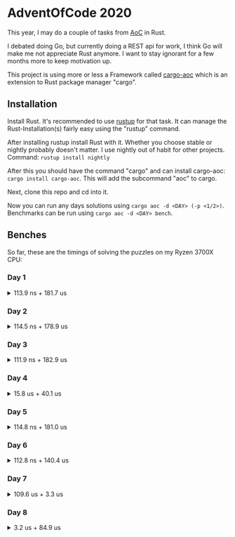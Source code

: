 # AdventOfCode 2020

This year, I may do a couple of tasks from [AoC](https://adventofcode.com/2020/) in Rust.

I debated doing Go, but currently doing a REST api for work, I think Go will make me not appreciate Rust anymore. I want to stay ignorant for a few months more to keep motivation up.

This project is using more or less a Framework called [cargo-aoc](https://lib.rs/crates/cargo-aoc) which is an extension to Rust package manager "cargo".

## Installation

Install Rust. It's recommended to use [rustup](https://rustup.rs/) for that task. It can manage the Rust-Installation(s) fairly easy using the "rustup" command.

After installing rustup install Rust with it. Whether you choose stable or nightly probably doesn't matter. I use nightly out of habit for other projects. Command: `rustup install nightly`

After this you should have the command "cargo" and can install cargo-aoc: `cargo install cargo-aoc`. This will add the subcommand "aoc" to cargo.

Next, clone this repo and cd into it.

Now you can run any days solutions using `cargo aoc -d <DAY> (-p <1/2>)`. Benchmarks can be run using `cargo aoc -d <DAY> bench`.

## Benches

So far, these are the timings of solving the puzzles on my Ryzen 3700X CPU:

### Day 1

<details>
<summary>113.9 ns + 181.7 us</summary>

| Part | Min       | Avg       | Max       |
| ---- | --------- | --------- | --------- |
| 1    | 113.37 ns | 113.91 ns | 114.62 ns |
| 2    | 181.18 us | 181.72 us | 182.32 us |

</details>

### Day 2

<details>
<summary>114.5 ns + 178.9 us</summary>

| Part | Min       | Avg       | Max       |
| ---- | --------- | --------- | --------- |
| 1    | 114.01 ns | 114.46 ns | 114.94 ns |
| 2    | 178.42 us | 178.91 us | 179.51 us |

</details>

### Day 3

<details>
<summary>111.9 ns + 182.9 us</summary>

| Part | Min       | Avg       | Max       |
| ---- | --------- | --------- | --------- |
| 1    | 111.68 ns | 111.93 ns | 112.24 ns |
| 2    | 182.51 us | 182.91 us | 183.34 us |

</details>

### Day 4

<details>
<summary>15.8 us + 40.1 us</summary>

| Part | Min       | Avg       | Max       |
| ---- | --------- | --------- | --------- |
| 1    | 32.554 us | 32.666 us | 32.777 us |
| 2    | 75.914 us | 76.251 us | 76.728 us |

#### fxhash used

| Part | Min       | Avg       | Max       | Note                    |
| ---- | --------- | --------- | --------- | ----------------------- |
| 1    | 15.760 us | 15.806 us | 15.878 us | Using fxhash (a6b434af) |
| 2    | 39.888 us | 40.126 us | 40.463 us | Using fxhash (a6b434af) |

Note: About times 2 faster

</details>

### Day 5

<details>
<summary>114.8 ns + 181.0 us</summary>

| Part | Min       | Avg       | Max       |
| ---- | --------- | --------- | --------- |
| 1    | 114.51 ns | 114.82 ns | 115.13 ns |
| 2    | 180.62 us | 180.99 us | 181.44 us |

</details>

### Day 6

<details>
<summary>112.8 ns + 140.4 us </summary>

| Part | Min       | Avg       | Max       |
| ---- | --------- | --------- | --------- |
| 1    | 112.59 ns | 113.15 ns | 113.83 ns |
| 2    | 184.55 us | 185.67 us | 187.03 us |

#### fxhash used

| Part | Min       | Avg       | Max       | Note                    |
| ---- | --------- | --------- | --------- | ----------------------- |
| 1    | 112.64 ns | 112.84 ns | 113.10 ns | Using fxhash (a6b434af) |
| 2    | 139.82 us | 140.35 us | 140.98 us | Using fxhash (a6b434af) |

Note: About times 1.2 times faster in part 2. No change in part 1.

</details>

### Day 7

<details>
<summary>109.6 us + 3.3 us</summary>

| Part | Min       | Avg       | Max       |
| ---- | --------- | --------- | --------- |
| 1    | 1.8931 ms | 1.8978 ms | 1.9033 ms |
| 2    | 4.3457 us | 4.3570 us | 4.3707 us |

Note: The implementation of Part 1 was not optimized meaningfully. It could be optimized by either passing along a "contains cache" or recursing up from children.

#### fxhash used

| Part | Min       | Avg       | Max       | Note                    |
| ---- | --------- | --------- | --------- | ----------------------- |
| 1    | 820.38 us | 822.48 us | 825.24 us | Using fxhash (a6b434af) |
| 2    | 3.2765 us | 3.2784 us | 3.2803 us | Using fxhash (a6b434af) |

Note: About 2 times faster in part 1 and 1.5 times in part 2

#### Part 1 parallelized

| Part | Min       | Avg       | Max       | Note                             |
| ---- | --------- | --------- | --------- | -------------------------------- |
| 1    | 108.17 us | 109.59 us | 111.11 us | Palallized with rayon (e3b8945e) |

Note: More than 5 times faster

</details>

### Day 8

<details>
<summary>3.2 us + 84.9 us</summary>

| Part | Min       | Avg       | Max       | Note                        |
| ---- | --------- | --------- | --------- | --------------------------- |
| 1    | 7.4319 us | 7.4430 us | 7.4536 us |                             |
| 2    | 1.0777 ms | 1.0795 ms | 1.0813 ms | Initial solution (4afbe335) |

#### Part 2 parallelized

| Part | Min       | Avg       | Max       | Note                             |
| ---- | --------- | --------- | --------- | -------------------------------- |
| 2    | 169.12 us | 172.90 us | 177.49 us | Palallized with rayon (1d7c887c) |

Note: More than 5 times faster

#### fxhash used

| Part | Min       | Avg       | Max       | Note                    |
| ---- | --------- | --------- | --------- | ----------------------- |
| 1    | 3.1714 us | 3.1867 us | 3.2112 us | Using fxhash (b224c911) |
| 2    | 83.605 us | 84.886 us | 86.271 us | Using fxhash (b224c911) |

Note: More than 2 times faster

</details>
